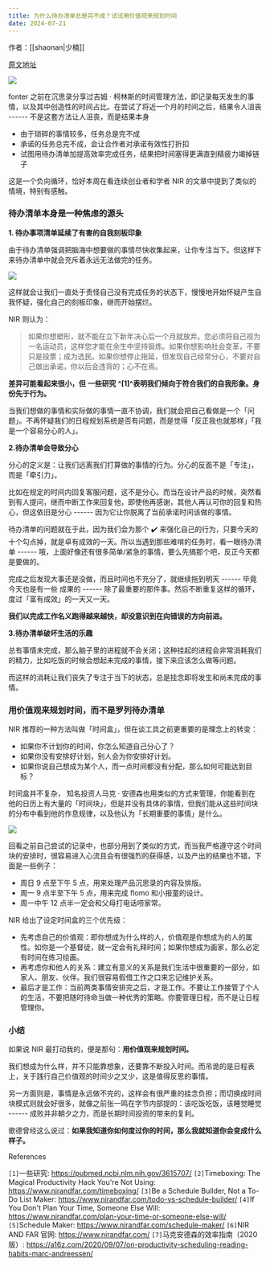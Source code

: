 ```yaml
---
title: 为什么待办清单总是完不成？试试用价值观来规划时间
date: 2024-07-21
---
```

作者：[[shaonan|少楠]]

[原文地址](https://mp.weixin.qq.com/s/BdRolOmEhJwMEEpjqH5otA)

![](https://cubox.pro/c/filters:no_upscale()?imageUrl=https%3A%2F%2Fmmbiz.qpic.cn%2Fmmbiz_png%2F1p2RY49Bj1ovP2SQnSeVmvQLN4YypXU9OHBDJOPqic69m8KOWNUceWWwkRYVk6hEYKecolNvfhLiadttJkx7NSSw%2F640%3Fwx_fmt%3Dpng%26tp%3Dwebp%26wxfrom%3D5%26wx_lazy%3D1%26wx_co%3D1&valid=false)

fonter 之前在沉思录分享过吉姆 · 柯林斯的时间管理方法，即记录每天发生的事情，以及其中创造性的时间占比。在尝试了将近一个月的时间之后，结果令人沮丧 ------ 不是这套方法让人沮丧，而是结果本身

- 由于琐碎的事情较多，任务总是完不成
- 承诺的任务总完不成，会让合作者对承诺有效性打折扣
- 试图用待办清单加提高效率完成任务，结果把时间塞得更满直到精疲力竭掉链子

这是一个负向循环，恰好本周在看连续创业者和学者 NIR 的文章中提到了类似的情境，特别有感触。

### 待办清单本身是一种焦虑的源头

**1. 待办事项清单延续了有害的自我刻板印象**

由于待办清单强调把脑海中想要做的事情尽快收集起来，让你专注当下。但这样下来待办清单中就会充斥着永远无法做完的任务。

![](https://cubox.pro/c/filters:no_upscale()?imageUrl=https%3A%2F%2Fmmbiz.qpic.cn%2Fmmbiz_png%2F1p2RY49Bj1oDN00hQzgLPI6enNRQJtfqk7UUFibHE3ET99K4VfOQ3yND6DcpXwAOic33rbic0cKaQOpOcr6HGLjIg%2F640%3Fwx_fmt%3Dpng%26tp%3Dwebp%26wxfrom%3D5%26wx_lazy%3D1%26wx_co%3D1&valid=false)

这样就会让我们一直处于责怪自己没有完成任务的状态下，慢慢地开始怀疑产生自我怀疑，强化自己的刻板印象，继而开始摆烂。

NIR 则认为：
> 如果你想塑形，就不能在立下新年决心后一个月就放弃。您必须将自己视为一名运动员，这样您才能在余生中坚持锻炼。如果你想影响社会变革，不要只是投票；成为选民。如果你想停止拖延，但发现自己经常分心，不要对自己做出承诺，你以后会违背的；心不在焉。

**差异可能看起来很小，但** **一些研究** **^\[1\]^表明我们倾向于符合我们的自我形象。身份先于行为。**

当我们想做的事情和实际做的事情一直不协调，我们就会把自己看做是一个「问题」。不再怀疑我们的日程规划系统是否有问题，而是觉得「反正我也就那样」「我是一个容易分心的人」。

**2.待办清单会导致分心**

分心的定义是：让我们远离我们打算做的事情的行为。分心的反面不是「专注」，而是「牵引力」。

比如在规定的时间内回复客服问题，这不是分心。而当在设计产品的时候，突然看到有人提问，继而中断工作来回复他，即使他再感谢，其他人再认可你的回复和热心，但这依旧是分心 ------ 因为它让你脱离了当前承诺时间该做的事情。

待办清单的问题就在于此，因为我们会为那个 ✔️ 来强化自己的行为，只要今天的十个勾点掉，就是卓有成效的一天。所以当遇到那些难啃的任务时，看一眼待办清单 ------ 哦，上面好像还有很多简单/紧急的事情，要么先搞那个吧，反正今天都是要做的。

完成之后发现大事还是没做，而且时间也不充分了，就继续拖到明天 ------ 毕竟今天也是有一些 成果的 ------ 除了最重要的那件事。然后不断重复这样的循环，度过「富有成效」的一天又一天。

**我们以完成工作名义跑得越来越快，却没意识到在向错误的方向前进。**

**3.待办清单破坏生活的乐趣**

总有事情未完成，那么脑子里的进程就不会关闭；这种挂起的进程会非常消耗我们的精力，比如吃饭的时候会想起未完成的事情，接下来应该怎么做等问题。

而这样的消耗让我们丧失了专注于当下的状态，总是挂念即将发生和尚未完成的事情。

### 用价值观来规划时间，而不是罗列待办清单

NIR 推荐的一种方法叫做「时间盒」，但在谈工具之前更重要的是理念上的转变：

- 如果你不计划你的时间，你怎么知道自己分心了？
- 如果你没有安排好计划，别人会为你安排好计划。
- 如果你说自己想成为某个人，而一点时间都没有分配，那么如何可能达到目标？

时间盒并不复杂， 知名投资人马克 · 安德森也用类似的方式来管理，你能看到在他的日历上有大量的「时间块」，但是并没有具体的事情，但我们能从这些时间块的分布中看到他的作息规律，以及他认为「长期重要的事情」是什么。

![](https://cubox.pro/c/filters:no_upscale()?imageUrl=https%3A%2F%2Fmmbiz.qpic.cn%2Fmmbiz_png%2F1p2RY49Bj1oDN00hQzgLPI6enNRQJtfqjXRXia1F6IjpOzrVk0ice1YTbNllVDGEpORkmhf0wdyllSWyQTSkecMg%2F640%3Fwx_fmt%3Dpng%26tp%3Dwebp%26wxfrom%3D5%26wx_lazy%3D1%26wx_co%3D1&valid=false)

回看之前自己尝试的记录中，也部分用到了类似的方式，而当我严格遵守这个时间块的安排时，很容易进入心流且会有很强烈的获得感，以及产出的结果也不错，下面是一些例子：

- 周日 9 点至下午 5 点，用来处理产品沉思录的内容及排版。
- 周一 9 点半至下午 5 点，用来完成 flomo 和小报童的设计。
- 周一中午 12 点半一定会和父母打电话唠家常。

NIR 给出了设定时间盒的三个优先级：

- 先考虑自己的价值观：即你想成为什么样的人，价值观是你想成为的人的属性。如你是一个基督徒，就一定会有礼拜时间；如果你想成为画家，那么必定有时间在练习绘画。
- 再考虑你和他人的关系：建立有意义的关系是我们生活中很重要的一部分，如家人、朋友、伙伴。我们很容易假借工作之口来忘记维护关系。
- 最后才是工作：当前两类事情安排完之后，才是工作。不要让工作接管了个人的生活，不要把随时待命当做一种优秀的策略。你要管理日程，而不是让日程管理你。

### 小结

如果说 NIR 最打动我的，便是那句：**用价值观来规划时间。**

我们想成为什么样，并不只能靠想象，还要靠不断投入时间。而吊诡的是日程表上，关于践行自己价值观的时间少之又少，这是值得反思的事情。

另一方面则是，事情是永远做不完的，这样会有很严重的挂念负担；而切换成时间块模式则就会好很多，就像之前张一鸣在字节内部提的：该吃饭吃饭，该睡觉睡觉 ------ 成败并非朝夕之力，而是长期时间投资的带来的复利。

歌德曾经这么说过：**如果我知道你如何度过你的时间，那么我就知道你会变成什么样子。**

References  

`[1]`一些研究: <https://pubmed.ncbi.nlm.nih.gov/3615707/>
`[2]`Timeboxing: The Magical Productivity Hack You're Not Using: <https://www.nirandfar.com/timeboxing/>
`[3]`Be a Schedule Builder, Not a To-Do List Maker: <https://www.nirandfar.com/todo-vs-schedule-builder/>
`[4]`If You Don't Plan Your Time, Someone Else Will: <https://www.nirandfar.com/plan-your-time-or-someone-else-will/>
`[5]`Schedule Maker: <https://www.nirandfar.com/schedule-maker/>
`[6]`NIR AND FAR 官网: <https://www.nirandfar.com/>
`[7]`马克安德森的效率指南（2020 版）: <https://a16z.com/2020/09/07/on-productivity-scheduling-reading-habits-marc-andreessen/>
